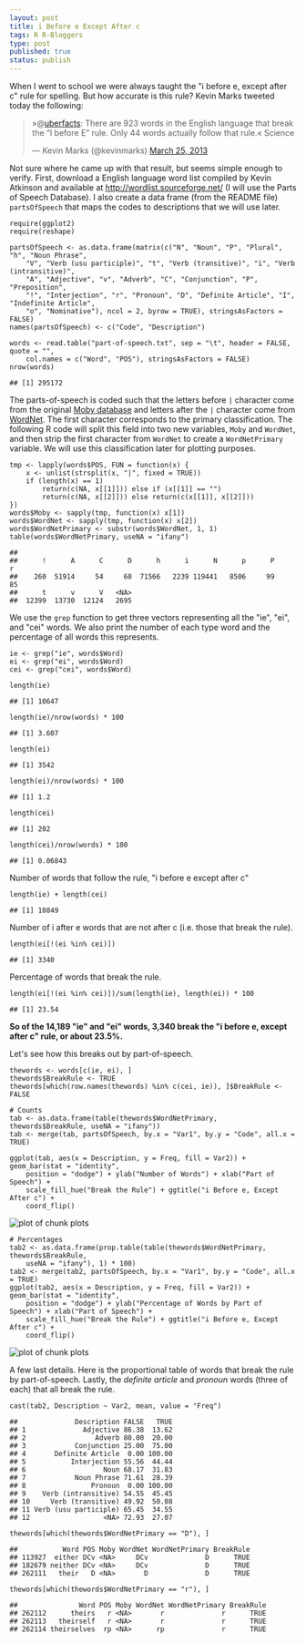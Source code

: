 ```yaml
--- 
layout: post
title: i Before e Except After c
tags: R R-Bloggers
type: post
published: true
status: publish
---
```

 
When I went to school we were always taught the "i before e, except after c" rule for spelling. But how accurate is this rule? Kevin Marks tweeted today the following:
 
 
<blockquote class="twitter-tweet"><p>»@<a href="https://twitter.com/uberfacts">uberfacts</a>: There are 923 words in the English language that break the “I before E” rule. Only 44 words actually follow that rule.« Science</p>&mdash; Kevin Marks (@kevinmarks) <a href="https://twitter.com/kevinmarks/status/316329566878695425">March 25, 2013</a></blockquote>
<script async src="https://platform.twitter.com/widgets.js" charset="utf-8"></script>
 
 
Not sure where he came up with that result, but seems simple enough to verify. First, download a English language word list compiled by Kevin Atkinson and available at http://wordlist.sourceforge.net/ (I will use the Parts of Speech Database). I also create a data frame (from the README file) `partsOfSpeech` that maps the codes to descriptions that we will use later.
 

    require(ggplot2)
    require(reshape)
    
    partsOfSpeech <- as.data.frame(matrix(c("N", "Noun", "P", "Plural", "h", "Noun Phrase", 
        "V", "Verb (usu participle)", "t", "Verb (transitive)", "i", "Verb (intransitive)", 
        "A", "Adjective", "v", "Adverb", "C", "Conjunction", "P", "Preposition", 
        "!", "Interjection", "r", "Pronoun", "D", "Definite Article", "I", "Indefinite Article", 
        "o", "Nominative"), ncol = 2, byrow = TRUE), stringsAsFactors = FALSE)
    names(partsOfSpeech) <- c("Code", "Description")
    
    words <- read.table("part-of-speech.txt", sep = "\t", header = FALSE, quote = "", 
        col.names = c("Word", "POS"), stringsAsFactors = FALSE)
    nrow(words)

    ## [1] 295172

 
The parts-of-speech is coded such that the letters before `|` character come from the original [Moby database](http://en.wikipedia.org/wiki/Moby_Project) and letters after the `|` character come from [WordNet](http://wordnet.princeton.edu/). The first character corresponds to the primary classification. The following R code will split this field into two new variables, `Moby` and `WordNet`, and then strip the first character from `WordNet` to create a `WordNetPrimary` variable. We will use this classification later for plotting purposes.
 

    tmp <- lapply(words$POS, FUN = function(x) {
        x <- unlist(strsplit(x, "|", fixed = TRUE))
        if (length(x) == 1) 
            return(c(NA, x[[1]])) else if (x[[1]] == "") 
            return(c(NA, x[[2]])) else return(c(x[[1]], x[[2]]))
    })
    words$Moby <- sapply(tmp, function(x) x[1])
    words$WordNet <- sapply(tmp, function(x) x[2])
    words$WordNetPrimary <- substr(words$WordNet, 1, 1)
    table(words$WordNetPrimary, useNA = "ifany")

    ## 
    ##      !      A      C      D      h      i      N      p      P      r 
    ##    260  51914     54     60  71566   2239 119441   8506     99     85 
    ##      t      v      V   <NA> 
    ##  12399  13730  12124   2695

 
We use the `grep` function to get three vectors representing all the "ie", "ei", and "cei" words. We also print the number of each type word and the percentage of all words this represents.
 

    ie <- grep("ie", words$Word)
    ei <- grep("ei", words$Word)
    cei <- grep("cei", words$Word)
    
    length(ie)

    ## [1] 10647

    length(ie)/nrow(words) * 100

    ## [1] 3.607

    length(ei)

    ## [1] 3542

    length(ei)/nrow(words) * 100

    ## [1] 1.2

    length(cei)

    ## [1] 202

    length(cei)/nrow(words) * 100

    ## [1] 0.06843

 
Number of words that follow the rule, "i before e except after c"
 

    length(ie) + length(cei)

    ## [1] 10849

 
Number of i after e words that are not after c (i.e. those that break the rule).
 

    length(ei[!(ei %in% cei)])

    ## [1] 3340

 
Percentage of words that break the rule.
 

    length(ei[!(ei %in% cei)])/sum(length(ie), length(ei)) * 100

    ## [1] 23.54

 
**So of the 14,189 "ie" and "ei" words, 3,340 break the "i before e, except after c" rule, or about 23.5%.**
 
Let's see how this breaks out by part-of-speech.
 

    thewords <- words[c(ie, ei), ]
    thewords$BreakRule <- TRUE
    thewords[which(row.names(thewords) %in% c(cei, ie)), ]$BreakRule <- FALSE
    
    # Counts
    tab <- as.data.frame(table(thewords$WordNetPrimary, thewords$BreakRule, useNA = "ifany"))
    tab <- merge(tab, partsOfSpeech, by.x = "Var1", by.y = "Code", all.x = TRUE)
    
    ggplot(tab, aes(x = Description, y = Freq, fill = Var2)) + geom_bar(stat = "identity", 
        position = "dodge") + ylab("Number of Words") + xlab("Part of Speech") + 
        scale_fill_hue("Break the Rule") + ggtitle("i Before e, Except After c") + 
        coord_flip()

![plot of chunk plots](/images/figure/plots1.png) 

    
    # Percentages
    tab2 <- as.data.frame(prop.table(table(thewords$WordNetPrimary, thewords$BreakRule, 
        useNA = "ifany"), 1) * 100)
    tab2 <- merge(tab2, partsOfSpeech, by.x = "Var1", by.y = "Code", all.x = TRUE)
    ggplot(tab2, aes(x = Description, y = Freq, fill = Var2)) + geom_bar(stat = "identity", 
        position = "dodge") + ylab("Percentage of Words by Part of Speech") + xlab("Part of Speech") + 
        scale_fill_hue("Break the Rule") + ggtitle("i Before e, Except After c") + 
        coord_flip()

![plot of chunk plots](/images/figure/plots2.png) 

 
A few last details. Here is the proportional table of words that break the rule by part-of-speech. Lastly, the *definite article* and *pronoun* words (three of each) that all break the rule.
 

    cast(tab2, Description ~ Var2, mean, value = "Freq")

    ##              Description FALSE   TRUE
    ## 1              Adjective 86.38  13.62
    ## 2                 Adverb 80.00  20.00
    ## 3            Conjunction 25.00  75.00
    ## 4       Definite Article  0.00 100.00
    ## 5           Interjection 55.56  44.44
    ## 6                   Noun 68.17  31.83
    ## 7            Noun Phrase 71.61  28.39
    ## 8                Pronoun  0.00 100.00
    ## 9    Verb (intransitive) 54.55  45.45
    ## 10     Verb (transitive) 49.92  50.08
    ## 11 Verb (usu participle) 65.45  34.55
    ## 12                  <NA> 72.93  27.07

    thewords[which(thewords$WordNetPrimary == "D"), ]

    ##           Word POS Moby WordNet WordNetPrimary BreakRule
    ## 113927  either DCv <NA>     DCv              D      TRUE
    ## 182679 neither DCv <NA>     DCv              D      TRUE
    ## 262111   their   D <NA>       D              D      TRUE

    thewords[which(thewords$WordNetPrimary == "r"), ]

    ##               Word POS Moby WordNet WordNetPrimary BreakRule
    ## 262112      theirs   r <NA>       r              r      TRUE
    ## 262113   theirself   r <NA>       r              r      TRUE
    ## 262114 theirselves  rp <NA>      rp              r      TRUE

